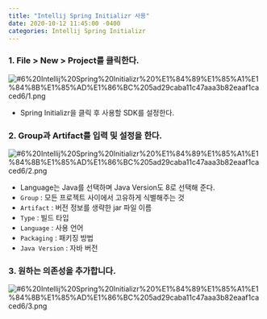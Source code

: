 ```yaml
---
title: "Intellij Spring Initializr 사용"
date: 2020-10-12 11:45:00 -0400
categories: Intellij Spring Initializr
---
```


### 1. File > New > Project를 클릭한다.

![#6%20Intellij%20Spring%20Initializr%20%E1%84%89%E1%85%A1%E1%84%8B%E1%85%AD%E1%86%BC%205ad29caba11c47aaa3b82eaaf1caced6/1.png](#6%20Intellij%20Spring%20Initializr%20%E1%84%89%E1%85%A1%E1%84%8B%E1%85%AD%E1%86%BC%205ad29caba11c47aaa3b82eaaf1caced6/1.png)

- Spring Initializr을 클릭 후 사용할 SDK를 설정한다.

### 2. Group과 Artifact를 입력 및 설정을 한다.

![#6%20Intellij%20Spring%20Initializr%20%E1%84%89%E1%85%A1%E1%84%8B%E1%85%AD%E1%86%BC%205ad29caba11c47aaa3b82eaaf1caced6/2.png](#6%20Intellij%20Spring%20Initializr%20%E1%84%89%E1%85%A1%E1%84%8B%E1%85%AD%E1%86%BC%205ad29caba11c47aaa3b82eaaf1caced6/2.png)

- Language는 Java를 선택하며 Java Version도 8로 선택해 준다.
- `Group` : 모든 프로젝트 사이에서 고유하게 식별해주는 것
- `Artifact` : 버전 정보를 생략한 jar 파일 이름
- `Type` : 빌드 타입
- `Language` : 사용 언어
- `Packaging` : 패키징 방법
- `Java Version` : 자바 버전

### 3. 원하는 의존성을 추가합니다.

![#6%20Intellij%20Spring%20Initializr%20%E1%84%89%E1%85%A1%E1%84%8B%E1%85%AD%E1%86%BC%205ad29caba11c47aaa3b82eaaf1caced6/3.png](#6%20Intellij%20Spring%20Initializr%20%E1%84%89%E1%85%A1%E1%84%8B%E1%85%AD%E1%86%BC%205ad29caba11c47aaa3b82eaaf1caced6/3.png)
